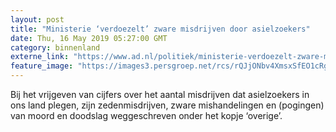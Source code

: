 ```yaml
---
layout: post
title: "Ministerie ‘verdoezelt’ zware misdrijven door asielzoekers"
date: Thu, 16 May 2019 05:27:00 GMT
category: binnenland
externe_link: "https://www.ad.nl/politiek/ministerie-verdoezelt-zware-misdrijven-door-asielzoekers~aa8b15fa/"
feature_image: "https://images3.persgroep.net/rcs/rQJjONbv4XmsxSfEO1cRgLydhLY/diocontent/145758487/_fitwidth/400/?appId=21791a8992982cd8da851550a453bd7f&quality=0.7"
---
```


Bij het vrijgeven van cijfers over het aantal misdrijven dat asielzoekers in ons land plegen, zijn zedenmisdrijven, zware mishandelingen en (pogingen) van moord en doodslag weggeschreven onder het kopje ‘overige’.
